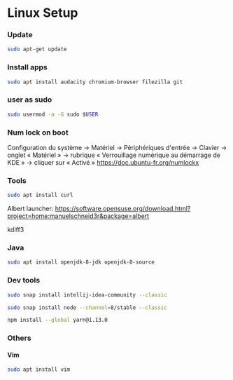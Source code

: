# Linux Setup

### Update
```bash
sudo apt-get update
```

### Install apps
```bash
sudo apt install audacity chromium-browser filezilla git 
```

### user as sudo
```bash
sudo usermod -a -G sudo $USER
```


### Num lock on boot
Configuration du système → Matériel → Périphériques d'entrée → Clavier → onglet « Matériel » → rubrique « Verrouillage numérique au démarrage de KDE » → cliquer sur « Activé »
https://doc.ubuntu-fr.org/numlockx

### Tools
```bash
sudo apt install curl
```
Albert launcher: https://software.opensuse.org/download.html?project=home:manuelschneid3r&package=albert

kdiff3

### Java
```bash
sudo apt install openjdk-8-jdk openjdk-8-source
```

### Dev tools
```bash
sudo snap install intellij-idea-community --classic

sudo snap install node --channel=8/stable --classic

npm install --global yarn@1.13.0
```

### Others

#### Vim
```bash
sudo apt install vim
```
